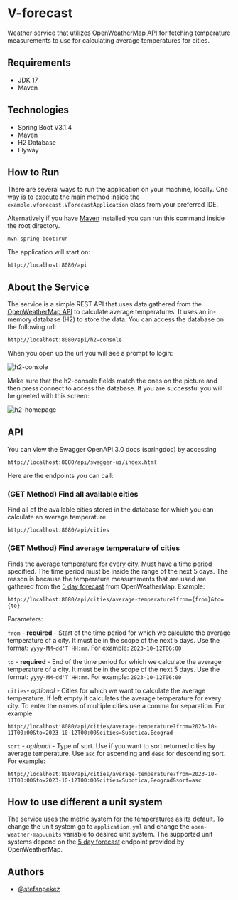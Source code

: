 
# V-forecast

Weather service that utilizes [OpenWeatherMap API](https://openweathermap.org/api) for fetching temperature measurements to use for calculating average temperatures for cities.


## Requirements

- JDK 17
- Maven
## Technologies

- Spring Boot V3.1.4
- Maven
- H2 Database
- Flyway
## How to Run

There are several ways to run the application on your machine, locally. One way is to execute the main method inside the ```example.vforecast.VForecastApplication``` class from your preferred IDE.

Alternatively if you have [Maven](https://maven.apache.org/) installed you can run this command inside the root directory.

```
mvn spring-boot:run
```

The application will start on:

```
http://localhost:8080/api
```
## About the Service

The service is a simple REST API that uses data gathered from the [OpenWeatherMap API](https://openweathermap.org/api) to calculate average temperatures. It uses an in-memory database (H2) to store the data. You can access the database on the following url:
```
http://localhost:8080/api/h2-console
```

When you open up the url you will see a prompt to login:

![h2-console](https://github.com/stefanpekez/v-forecast/assets/93758741/c5dfed41-a5a5-4bd9-994d-676d87d87fb1)

Make sure that the h2-console fields match the ones on the picture and then press connect to access the database. If you are successful you will be greeted with this screen:

![h2-homepage](https://github.com/stefanpekez/v-forecast/assets/93758741/354ed7ab-6add-48a5-9b8a-9d137700ebff)

## API

You can view the Swagger OpenAPI 3.0 docs (springdoc) by accessing
```
http://localhost:8080/api/swagger-ui/index.html
```

Here are the endpoints you can call:

### (GET Method) Find all available cities
Find all of the available cities stored in the database for which you can calculate an average temperature

```
http://localhost:8080/api/cities
```

### (GET Method) Find average temperature of cities
Finds the average temperature for every city. Must have a time period specified. The time period must be inside the range of the next 5 days. The reason is because the temperature measurements that are used are gathered from the [5 day forecast](https://openweathermap.org/forecast5) from OpenWeatherMap. Example:

```
http://localhost:8080/api/cities/average-temperature?from={from}&to={to}
```

Parameters:

``` from ``` - **required** - Start of the time period for which we calculate the average temperature of a city. It must be in the scope of the next 5 days. Use the format: ``` yyyy-MM-dd'T'HH:mm ```. For example: ```2023-10-12T06:00```

``` to ``` - **required** - End of the time period for which we calculate the average temperature of a city. It must be in the scope of the next 5 days. Use the format: ``` yyyy-MM-dd'T'HH:mm ```. For example: ```2023-10-12T06:00```

``` cities ```- *optional* - Cities for which we want to calculate the average temperature. If left empty it calculates the average temperature for every city. To enter the names of multiple cities use a comma for separation. For example: 
```
http://localhost:8080/api/cities/average-temperature?from=2023-10-11T00:00&to=2023-10-12T00:00&cities=Subotica,Beograd
```

``` sort ``` - *optional* - Type of sort. Use if you want to sort returned cities by average temperature. Use ```asc``` for ascending and ```desc``` for descending sort. For example:
```
http://localhost:8080/api/cities/average-temperature?from=2023-10-11T00:00&to=2023-10-12T00:00&cities=Subotica,Beograd&sort=asc
```
## How to use different a unit system

The service uses the metric system for the temperatures as its default. To change the unit system go to ```application.yml``` and change the ```open-weather-map.units``` variable to desired unit system. The supported unit systems depend on the [5 day forecast](https://openweathermap.org/forecast5) endpoint provided by OpenWeatherMap.
## Authors

- [@stefanpekez](https://github.com/stefanpekez)

